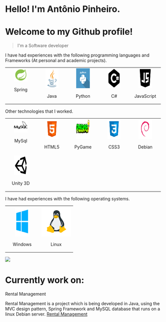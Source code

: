 # Hello! I'm Antônio Pinheiro.
# Welcome to my Github profile!
> I'm a Software developer

I have had experiences with the following programming languages and Frameworks (At personal and academic projects).

<table>
  <tbody>
    <tr valign="top">
            <td width="20%" align="center">
        <img height="30%" width="50%" src="/svg/spring.png">
            <p>Spring</p>
            </td>
      <td width="20%" align="center">
        <img height="64px" width="50%" src="/svg/java.svg">
            <p>Java</p>
            </td>
      <td width="20%" align="center">
        <img height="64px" width="50%" src="/svg/python.svg">
            <p>Python</p>
           </td>
      <td width="20%" align="center">
        <img height="64px" width="50%" src="/svg/c.svg">
          <p>C#</p>
            </td>
        <td width="20%" align="center">
        <img height="64px" width="50%" src="/svg/js.svg">
          <p>JavaScript</p>
            </td>
    </tr>
    
  </tbody>
</table>


Other technologies that I worked.


<table>
  <tbody>
    <tr valign="top">
            <td width="20%" align="center">
        <img height="30%" width="50%" src="/svg/mysql.svg">
            <p>MySql</p>
            </td>
      <td width="20%" align="center">
        <img height="64px" width="50%" src="/svg/html5.svg">
            <p>HTML5</p>
            </td>
      <td width="20%" align="center">
        <img height="64px" width="50%" src="/svg/pygame.png">
            <p>PyGame</p>
           </td>
      <td width="20%" align="center">
        <img height="64px" width="50%" src="/svg/css3.svg">
          <p>CSS3</p>
            </td>
        <td width="20%" align="center">
        <img height="64px" width="50%" src="/svg/debian.png">
          <p>Debian</p>
            </td>
      </tr>
      <td width="20%" align="center">
        <img height="64px" width="50%" src="/svg/unity.svg">
          <p>Unity 3D</p>
            </td>
    </tr>
    
  </tbody>
</table>



I have had experiences with the following operating systems.

<table>
  <tbody>
    <tr valign="top">
            <td width="50%" align="center">
        <img height="96px" width="50%" src="/svg/windows.svg">
            <p>Windows</p>
            </td>
            <td width="50%" align="center">
        <img height="96px" width="100%" src="/svg/linux.png">
            <p>Linux</p>
           </td>
           </tr>
    
  </tbody>
</table>

![](header.png)

# Currently work on:

Rental Management

Rental Management is a project which is being developed in Java, using the MVC design pattern, Spring Framework and MySQL database that runs on a linux Debian server.
[Rental Management](https://github.com/antonio-pinheiro/rental-management)
